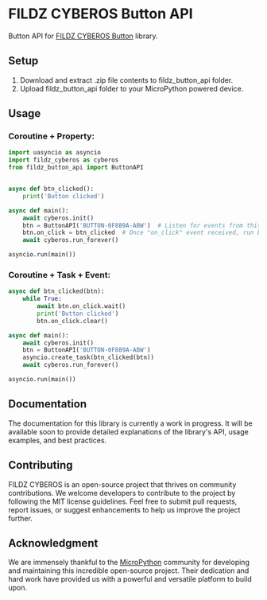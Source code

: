 # FILDZ CYBEROS Button API

Button API for [FILDZ CYBEROS Button](https://github.com/fildz-engineering/FILDZ_CYBEROS_Button) library.

## Setup

1. Download and extract .zip file contents to fildz_button_api folder.
2. Upload fildz_button_api folder to your MicroPython powered device.

## Usage

### Coroutine + Property:

```Python
import uasyncio as asyncio
import fildz_cyberos as cyberos
from fildz_button_api import ButtonAPI


async def btn_clicked():
    print('Button clicked')

async def main():
    await cyberos.init()
    btn = ButtonAPI('BUTTON-0F889A-ABW')  # Listen for events from this cyberware. 
    btn.on_click = btn_clicked  # Once "on_click" event received, run btn_clicked() coroutine.
    await cyberos.run_forever()

asyncio.run(main())
```

### Coroutine + Task + Event:

```Python
async def btn_clicked(btn):
    while True:
        await btn.on_click.wait()
        print('Button clicked')
        btn.on_click.clear()

async def main():
    await cyberos.init()
    btn = ButtonAPI('BUTTON-0F889A-ABW')
    asyncio.create_task(btn_clicked(btn))
    await cyberos.run_forever()

asyncio.run(main())
```

## Documentation

The documentation for this library is currently a work in progress. It will be available soon to provide detailed explanations of the library's API, usage examples, and best practices.

## Contributing

FILDZ CYBEROS is an open-source project that thrives on community contributions. We welcome developers to contribute to the project by following the MIT license guidelines. Feel free to submit pull requests, report issues, or suggest enhancements to help us improve the project further.

## Acknowledgment 

We are immensely thankful to the [MicroPython](https://github.com/micropython/micropython) community for developing and maintaining this incredible open-source project. Their dedication and hard work have provided us with a powerful and versatile platform to build upon.
